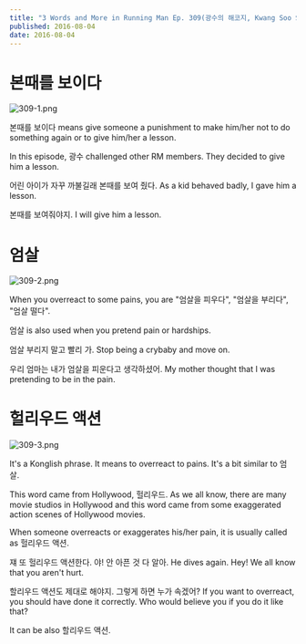 ```yaml
---
title: "3 Words and More in Running Man Ep. 309(광수의 해코지, Kwang Soo Strikes Back)"
published: 2016-08-04
date: 2016-08-04
---
```

#  본때를 보이다

![309-1.png ](/images/309-1.png ) 

본때를 보이다 means give someone a punishment to make him/her not to do something again or to give him/her a lesson.

In this episode, 광수 challenged other RM members. They decided to give him a lesson. 

어린 아이가 자꾸 까불길래 본때를 보여 줬다. 
As a kid behaved badly, I gave him a lesson. 

본때를 보여줘야지.
I will give him a lesson. 

#  엄살

![309-2.png ](/images/309-2.png ) 

When you overreact to some pains, you are "엄살을 피우다", "엄살을 부리다", "엄살 떨다". 

엄살 is also used when you pretend pain or hardships. 

엄살 부리지 말고 빨리 가. 
Stop being a crybaby and move on.

우리 엄마는 내가 엄살을 피운다고 생각하셨어. 
My mother thought that I was pretending to be in the pain. 

#  헐리우드 액션

![309-3.png ](/images/309-3.png )

It's a Konglish phrase. It means to overreact to pains. It's a bit similar to 엄살. 

This word came from Hollywood, 헐리우드. As we all know, there are many movie studios in Hollywood and this word came from some exaggerated action scenes of Hollywood movies. 

When someone overreacts or exaggerates his/her pain, it is usually called as 헐리우드 액션. 

쟤 또 헐리우드 액션한다. 야! 안 아픈 것 다 알아. 
He dives again. Hey! We all know that you aren't hurt. 

할리우드 액션도 제대로 해야지. 그렇게 하면 누가 속겠어?
If you want to overreact, you should have done it correctly. Who would believe you if you do it like that?

It can be also 할리우드 액션. 
